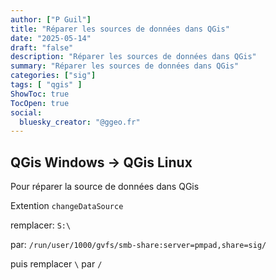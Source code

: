 ```yaml
---
author: ["P Guil"]
title: "Réparer les sources de données dans QGis"
date: "2025-05-14"
draft: "false"
description: "Réparer les sources de données dans QGis"
summary: "Réparer les sources de données dans QGis"
categories: ["sig"]
tags: [ "qgis" ]
ShowToc: true
TocOpen: true
social:
  bluesky_creator: "@ggeo.fr"
---
```

## QGis Windows -> QGis Linux

Pour réparer la source de données dans QGis

Extention `changeDataSource`

remplacer:
`S:\`

par:
`/run/user/1000/gvfs/smb-share:server=pmpad,share=sig/`

puis remplacer `\` par `/`
